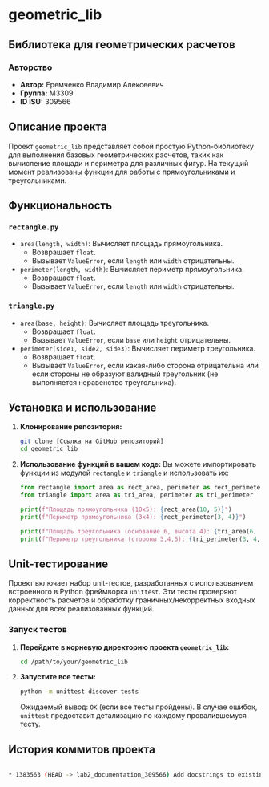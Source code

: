 # geometric_lib

## Библиотека для геометрических расчетов

### Авторство
* **Автор:** Еремченко Владимир Алексеевич
* **Группа:** М3309
* **ID ISU:** 309566

## Описание проекта

Проект `geometric_lib` представляет собой простую Python-библиотеку для выполнения базовых геометрических расчетов, таких как вычисление площади и периметра для различных фигур. На текущий момент реализованы функции для работы с прямоугольниками и треугольниками.

## Функциональность

### `rectangle.py`
* `area(length, width)`: Вычисляет площадь прямоугольника.
    * Возвращает `float`.
    * Вызывает `ValueError`, если `length` или `width` отрицательны.
* `perimeter(length, width)`: Вычисляет периметр прямоугольника.
    * Возвращает `float`.
    * Вызывает `ValueError`, если `length` или `width` отрицательны.

### `triangle.py`
* `area(base, height)`: Вычисляет площадь треугольника.
    * Возвращает `float`.
    * Вызывает `ValueError`, если `base` или `height` отрицательны.
* `perimeter(side1, side2, side3)`: Вычисляет периметр треугольника.
    * Возвращает `float`.
    * Вызывает `ValueError`, если какая-либо сторона отрицательна или если стороны не образуют валидный треугольник (не выполняется неравенство треугольника).

## Установка и использование

1.  **Клонирование репозитория:**
    ```bash
    git clone [Ссылка на GitHub репозиторий]
    cd geometric_lib
    ```

2.  **Использование функций в вашем коде:**
    Вы можете импортировать функции из модулей `rectangle` и `triangle` и использовать их:
    ```python
    from rectangle import area as rect_area, perimeter as rect_perimeter
    from triangle import area as tri_area, perimeter as tri_perimeter

    print(f"Площадь прямоугольника (10x5): {rect_area(10, 5)}")
    print(f"Периметр прямоугольника (3x4): {rect_perimeter(3, 4)}")

    print(f"Площадь треугольника (основание 6, высота 4): {tri_area(6, 4)}")
    print(f"Периметр треугольника (стороны 3,4,5): {tri_perimeter(3, 4, 5)}")
    ```

## Unit-тестирование

Проект включает набор unit-тестов, разработанных с использованием встроенного в Python фреймворка `unittest`. Эти тесты проверяют корректность расчетов и обработку граничных/некорректных входных данных для всех реализованных функций.

### Запуск тестов

1.  **Перейдите в корневую директорию проекта `geometric_lib`:**
    ```bash
    cd /path/to/your/geometric_lib
    ```
2.  **Запустите все тесты:**
    ```bash
    python -m unittest discover tests
    ```
    Ожидаемый вывод: `OK` (если все тесты пройдены). В случае ошибок, `unittest` предоставит детализацию по каждому провалившемуся тесту.

## История коммитов проекта

```bash

* 1383563 (HEAD -> lab2_documentation_309566) Add docstrings to existing functions
